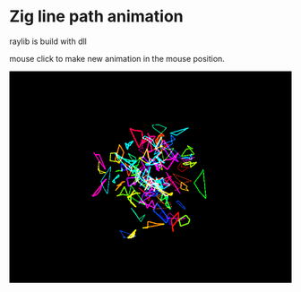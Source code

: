 # Zig line path animation  
raylib is build with dll

mouse click to make new animation in the mouse position.  
 
![O_o](https://github.com/SoaB/lpeff/blob/main/screenrec001.gif)